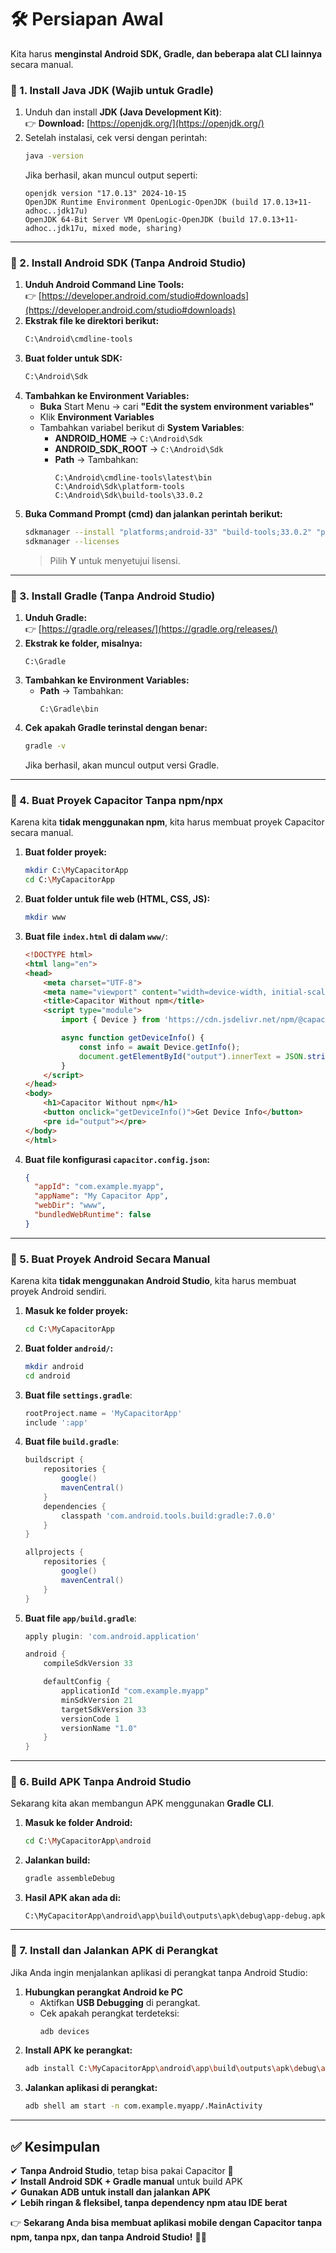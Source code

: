 
# **🛠️ Persiapan Awal**
Kita harus **menginstal Android SDK, Gradle, dan beberapa alat CLI lainnya** secara manual.  

### **🔹 1. Install Java JDK (Wajib untuk Gradle)**
1. Unduh dan install **JDK (Java Development Kit)**:  
   👉 **Download:** [https://openjdk.org/](https://openjdk.org/)
2. Setelah instalasi, cek versi dengan perintah:  
   ```sh
   java -version
   ```
   Jika berhasil, akan muncul output seperti:
   ```
   openjdk version "17.0.13" 2024-10-15
   OpenJDK Runtime Environment OpenLogic-OpenJDK (build 17.0.13+11-adhoc..jdk17u)
   OpenJDK 64-Bit Server VM OpenLogic-OpenJDK (build 17.0.13+11-adhoc..jdk17u, mixed mode, sharing)
   ```

---

### **🔹 2. Install Android SDK (Tanpa Android Studio)**
1. **Unduh Android Command Line Tools:**  
   👉 [https://developer.android.com/studio#downloads](https://developer.android.com/studio#downloads)  
2. **Ekstrak file ke direktori berikut:**  
   ```sh
   C:\Android\cmdline-tools
   ```
3. **Buat folder untuk SDK:**  
   ```sh
   C:\Android\Sdk
   ```
4. **Tambahkan ke Environment Variables:**  
   - **Buka** Start Menu → cari **"Edit the system environment variables"**  
   - Klik **Environment Variables**  
   - Tambahkan variabel berikut di **System Variables**:
     - **ANDROID_HOME** → `C:\Android\Sdk`
     - **ANDROID_SDK_ROOT** → `C:\Android\Sdk`
     - **Path** → Tambahkan:
       ```
       C:\Android\cmdline-tools\latest\bin
       C:\Android\Sdk\platform-tools
       C:\Android\Sdk\build-tools\33.0.2
       ```
5. **Buka Command Prompt (cmd) dan jalankan perintah berikut:**  
   ```sh
   sdkmanager --install "platforms;android-33" "build-tools;33.0.2" "platform-tools"
   sdkmanager --licenses
   ```
   > Pilih **Y** untuk menyetujui lisensi.

---

### **🔹 3. Install Gradle (Tanpa Android Studio)**
1. **Unduh Gradle:**  
   👉 [https://gradle.org/releases/](https://gradle.org/releases/)  
2. **Ekstrak ke folder, misalnya:**  
   ```
   C:\Gradle
   ```
3. **Tambahkan ke Environment Variables:**
   - **Path** → Tambahkan:
     ```
     C:\Gradle\bin
     ```
4. **Cek apakah Gradle terinstal dengan benar:**  
   ```sh
   gradle -v
   ```
   Jika berhasil, akan muncul output versi Gradle.

---

### **🔹 4. Buat Proyek Capacitor Tanpa npm/npx**
Karena kita **tidak menggunakan npm**, kita harus membuat proyek Capacitor secara manual.

1. **Buat folder proyek:**
   ```sh
   mkdir C:\MyCapacitorApp
   cd C:\MyCapacitorApp
   ```
2. **Buat folder untuk file web (HTML, CSS, JS):**
   ```sh
   mkdir www
   ```
3. **Buat file `index.html` di dalam `www/`**:
   ```html
   <!DOCTYPE html>
   <html lang="en">
   <head>
       <meta charset="UTF-8">
       <meta name="viewport" content="width=device-width, initial-scale=1.0">
       <title>Capacitor Without npm</title>
       <script type="module">
           import { Device } from 'https://cdn.jsdelivr.net/npm/@capacitor/device@latest/dist/esm/index.js';

           async function getDeviceInfo() {
               const info = await Device.getInfo();
               document.getElementById("output").innerText = JSON.stringify(info, null, 2);
           }
       </script>
   </head>
   <body>
       <h1>Capacitor Without npm</h1>
       <button onclick="getDeviceInfo()">Get Device Info</button>
       <pre id="output"></pre>
   </body>
   </html>
   ```

4. **Buat file konfigurasi `capacitor.config.json`:**
   ```json
   {
     "appId": "com.example.myapp",
     "appName": "My Capacitor App",
     "webDir": "www",
     "bundledWebRuntime": false
   }
   ```

---

### **🔹 5. Buat Proyek Android Secara Manual**
Karena kita **tidak menggunakan Android Studio**, kita harus membuat proyek Android sendiri.

1. **Masuk ke folder proyek:**
   ```sh
   cd C:\MyCapacitorApp
   ```
2. **Buat folder `android/`:**
   ```sh
   mkdir android
   cd android
   ```
3. **Buat file `settings.gradle`**:
   ```gradle
   rootProject.name = 'MyCapacitorApp'
   include ':app'
   ```
4. **Buat file `build.gradle`**:
   ```gradle
   buildscript {
       repositories {
           google()
           mavenCentral()
       }
       dependencies {
           classpath 'com.android.tools.build:gradle:7.0.0'
       }
   }

   allprojects {
       repositories {
           google()
           mavenCentral()
       }
   }
   ```
5. **Buat file `app/build.gradle`**:
   ```gradle
   apply plugin: 'com.android.application'

   android {
       compileSdkVersion 33

       defaultConfig {
           applicationId "com.example.myapp"
           minSdkVersion 21
           targetSdkVersion 33
           versionCode 1
           versionName "1.0"
       }
   }
   ```

---

### **🔹 6. Build APK Tanpa Android Studio**
Sekarang kita akan membangun APK menggunakan **Gradle CLI**.

1. **Masuk ke folder Android:**
   ```sh
   cd C:\MyCapacitorApp\android
   ```
2. **Jalankan build:**
   ```sh
   gradle assembleDebug
   ```
3. **Hasil APK akan ada di:**
   ```
   C:\MyCapacitorApp\android\app\build\outputs\apk\debug\app-debug.apk
   ```

---

### **🔹 7. Install dan Jalankan APK di Perangkat**
Jika Anda ingin menjalankan aplikasi di perangkat tanpa Android Studio:

1. **Hubungkan perangkat Android ke PC**  
   - Aktifkan **USB Debugging** di perangkat.
   - Cek apakah perangkat terdeteksi:
     ```sh
     adb devices
     ```
2. **Install APK ke perangkat:**
   ```sh
   adb install C:\MyCapacitorApp\android\app\build\outputs\apk\debug\app-debug.apk
   ```
3. **Jalankan aplikasi di perangkat:**
   ```sh
   adb shell am start -n com.example.myapp/.MainActivity
   ```

---

## **✅ Kesimpulan**
✔ **Tanpa Android Studio**, tetap bisa pakai Capacitor 🚀  
✔ **Install Android SDK + Gradle manual** untuk build APK  
✔ **Gunakan ADB untuk install dan jalankan APK**  
✔ **Lebih ringan & fleksibel, tanpa dependency npm atau IDE berat**  

👉 **Sekarang Anda bisa membuat aplikasi mobile dengan Capacitor tanpa npm, tanpa npx, dan tanpa Android Studio!** 🎉🚀

